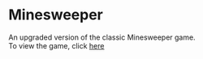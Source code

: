 # Minesweeper
An upgraded version of the classic Minesweeper game.
<br>
To view the game, click <a href="https://yonisegev.github.io/Minesweeper/">here</a>
